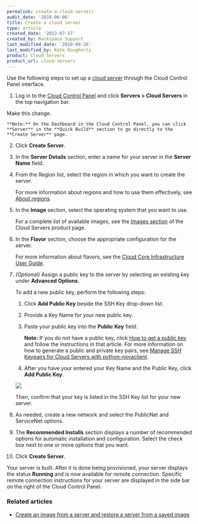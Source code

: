 ```yaml
---
permalink: create-a-cloud-server/
audit_date: '2018-06-06'
title: Create a cloud server
type: article
created_date: '2012-07-17'
created_by: Rackspace Support
last_modified_date: '2018-09-26'
last_modified_by: Kate Dougherty
product: Cloud Servers
product_url: cloud-servers
---
```


Use the following steps to set up a [cloud
server](https://www.rackspace.com/cloud/servers) through the Cloud
Control Panel interface.

1.  Log in to the [Cloud Control Panel](https://mycloud.rackspace.com) and click **Servers > Cloud Servers** in the top navigation bar.

Make this change.

    **Note:** On the Dashboard in the Cloud Control Panel, you can click **Server** in the **Quick Build** section to go directly to the **Create Server** page.

2.  Click **Create Server**.

3.  In the **Server Details** section, enter a name for your server in
    the **Server Name** field.

4.  From the Region list, select the region in which you want to create
    the server.

    For more information about regions and how to use them effectively, see [About regions](/how-to/about-regions).

5.  In the **Image** section, select the operating system that you want to
    use.

    For a complete list of available images, see the [Images section](https://www.rackspace.com/cloud/servers/features#images) of the Cloud Servers product page.

6.  In the **Flavor** section, choose the appropriate configuration for
    the server.

    For more information about flavors, see the [Cloud Core Infrastructure User Guide](https://developer.rackspace.com/docs/user-guides/infrastructure/cloud-config/compute/cloud-servers-product-concepts/flavor-class/#cloud-servers-flavor-class).

7.  *(Optional)* Assign a public key to the server by selecting an
    existing key under **Advanced Options**.

    To add a new public key, perform the following steps:

    1. Click **Add Public Key** beside the SSH Key drop-down list.
    2. Provide a Key Name for your new public key.
    3. Paste your public key into the **Public Key** field.

       **Note:** If you do not have a public key, click [How to get a public key](/how-to/connecting-to-a-server-using-ssh-on-linux-or-mac-os) and follow the instructions in that article. For more information on how to generate a public and private key pairs, see [Manage SSH Keypairs for Cloud Servers with python-novaclient](/how-to/manage-ssh-key-pairs-for-cloud-servers-with-python-novaclient).

    4. After you have your entered your Key Name and the Public Key, click **Add Public Key**.

    <img src="{% asset_path cloud-servers/create-a-cloud-server/create-server-add-public-key.png %}" />

    Then, confirm that your key is listed in the SSH Key list for your new
    server.

8. As needed, create a new network and select the PublicNet and
    ServiceNet options.

9. The **Recommended Installs** section displays a number of recommended options for automatic installation and configuration. Select the check box next to one or more options that you want.

10. Click **Create Server**.

Your server is built. After it is done being provisioned, your server displays the status **Running** and is now available for remote connection. Specific remote connection instructions for your server are
displayed in the side bar on the right of the Cloud Control Panel.

### Related articles

- [Create an image from a server and restore a server from a saved image](/how-to/create-an-image-of-a-server-and-restore-a-server-from-a-saved-image)

